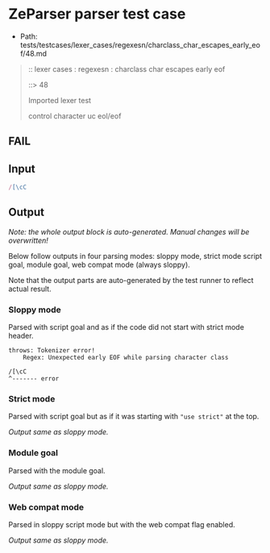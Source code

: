 # ZeParser parser test case

- Path: tests/testcases/lexer_cases/regexesn/charclass_char_escapes_early_eof/48.md

> :: lexer cases : regexesn : charclass char escapes early eof
>
> ::> 48
>
> Imported lexer test
>
> control character uc eol/eof

## FAIL

## Input

`````js
/[\cC
`````

## Output

_Note: the whole output block is auto-generated. Manual changes will be overwritten!_

Below follow outputs in four parsing modes: sloppy mode, strict mode script goal, module goal, web compat mode (always sloppy).

Note that the output parts are auto-generated by the test runner to reflect actual result.

### Sloppy mode

Parsed with script goal and as if the code did not start with strict mode header.

`````
throws: Tokenizer error!
    Regex: Unexpected early EOF while parsing character class

/[\cC
^------- error
`````

### Strict mode

Parsed with script goal but as if it was starting with `"use strict"` at the top.

_Output same as sloppy mode._

### Module goal

Parsed with the module goal.

_Output same as sloppy mode._

### Web compat mode

Parsed in sloppy script mode but with the web compat flag enabled.

_Output same as sloppy mode._
